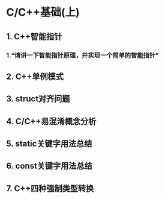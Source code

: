 # C/C++基础(上)

## 1. C++智能指针

### 1.“请讲⼀下智能指针原理，并实现⼀个简单的智能指针” 











## 2. C++单例模式
## 3. struct对⻬问题
## 4. C/C++易混淆概念分析
## 5. static关键字⽤法总结
## 6. const关键字⽤法总结
## 7. C++四种强制类型转换